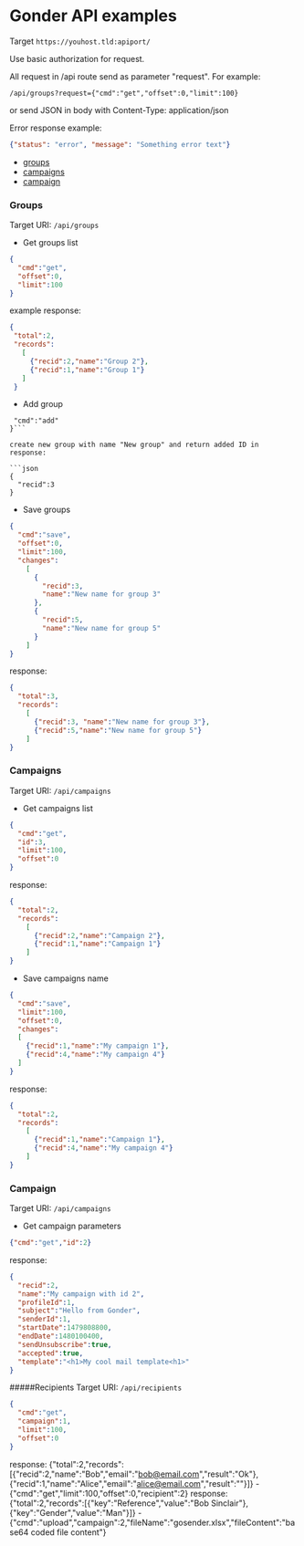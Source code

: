 
Gonder API examples
==

Target ```https://youhost.tld:apiport/```

Use basic authorization for request.

All request in /api route send as parameter "request". For example:

```/api/groups?request={"cmd":"get","offset":0,"limit":100}```

or send JSON in body with Content-Type: application/json

Error response example:
```json
{"status": "error", "message": "Something error text"}
``` 

- [groups](#Groups)
- [campaigns](#Campaigns)
- [campaign](#Campaign)


### Groups

Target URI: ```/api/groups```

- Get groups list
```json
{
  "cmd":"get",
  "offset":0,
  "limit":100
}
```
 example response:
```json 
{
 "total":2,
 "records":
   [
     {"recid":2,"name":"Group 2"},
     {"recid":1,"name":"Group 1"}
   ]
 }
```
- Add group

```json{
 "cmd":"add"
}```

create new group with name "New group" and return added ID in response:

```json
{
  "recid":3
}
```
	
- Save groups	
	 
```json
{
  "cmd":"save",
  "offset":0,
  "limit":100,
  "changes":
    [
      {
        "recid":3,
        "name":"New name for group 3"
      },
      {
        "recid":5,
        "name":"New name for group 5"
      }
    ]
}
```

response:

```json
{
  "total":3,
  "records":
    [
      {"recid":3, "name":"New name for group 3"},
      {"recid":5,"name":"New name for group 5"}
    ]
}
```

### Campaigns

Target URI: ```/api/campaigns```

- Get campaigns list
```json
{
  "cmd":"get",
  "id":3,
  "limit":100,
  "offset":0
}
```
response:
```json
{
  "total":2,
  "records":
    [
      {"recid":2,"name":"Campaign 2"},
      {"recid":1,"name":"Campaign 1"}
    ]
}
```
- Save campaigns name
```json
{
  "cmd":"save",
  "limit":100,
  "offset":0,
  "changes":
  [
    {"recid":1,"name":"My campaign 1"},
    {"recid":4,"name":"My campaign 4"}
  ]
}
```
response:
```json
{
  "total":2,
  "records":
    [
      {"recid":1,"name":"Campaign 1"},
      {"recid":4,"name":"My campaign 4"}
    ]
}
```

### Campaign

Target URI: ```/api/campaigns```
- Get campaign parameters
```json
{"cmd":"get","id":2}
```
response: 
```json
{
  "recid":2,
  "name":"My campaign with id 2",
  "profileId":1,
  "subject":"Hello from Gonder",
  "senderId":1,
  "startDate":1479808800,
  "endDate":1480100400,
  "sendUnsubscribe":true,
  "accepted":true,
  "template":"<h1>My cool mail template<h1>"
}
```
    
#####Recipients
Target URI: ```/api/recipients```
```json
{
  "cmd":"get",
  "campaign":1,
  "limit":100,
  "offset":0
}
```
   response:
    {"total":2,"records":[{"recid":2,"name":"Bob","email":"bob@email.com","result":"Ok"},{"recid":1,"name":"Alice","email":"alice@email.com","result":""}]}
    - {"cmd":"get","limit":100,"offset":0,"recipient":2}
    response: 
     {"total":2,"records":[{"key":"Reference","value":"Bob Sinclair"}, {"key":"Gender","value":"Man"}]}
    - {"cmd":"upload","campaign":2,"fileName":"gosender.xlsx","fileContent":"base64 coded file content"}